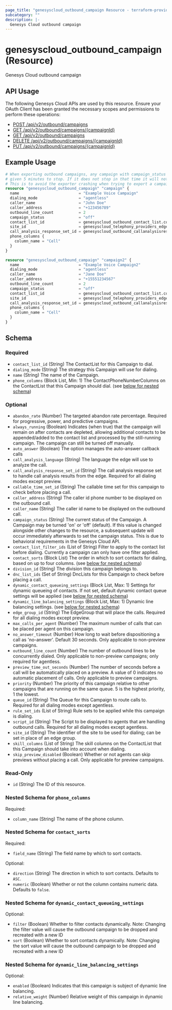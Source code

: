 ```yaml
---
page_title: "genesyscloud_outbound_campaign Resource - terraform-provider-genesyscloud"
subcategory: ""
description: |-
  Genesys Cloud outbound campaign
---
```

# genesyscloud_outbound_campaign (Resource)

Genesys Cloud outbound campaign

## API Usage
The following Genesys Cloud APIs are used by this resource. Ensure your OAuth Client has been granted the necessary scopes and permissions to perform these operations:

* [POST /api/v2/outbound/campaigns](https://developer.genesys.cloud/devapps/api-explorer#post-api-v2-outbound-campaigns)
* [GET /api/v2/outbound/campaigns/{campaignId}](https://developer.genesys.cloud/devapps/api-explorer#get-api-v2-outbound-campaigns--campaignId-)
* [GET /api/v2/outbound/campaigns](https://developer.genesys.cloud/devapps/api-explorer#get-api-v2-outbound-campaigns)
* [DELETE /api/v2/outbound/campaigns/{campaignId}](https://developer.genesys.cloud/devapps/api-explorer#delete-api-v2-outbound-campaigns--campaignId-)
* [PUT /api/v2/outbound/campaigns/{campaignId}](https://developer.genesys.cloud/devapps/api-explorer#put-api-v2-outbound-campaigns--campaignId-)

## Example Usage

```terraform
# When exporting outbound campaigns, any campaign with campaign_status = "stopping" will be
# given 5 minutes to stop. If it does not stop in that time it will not be exported.
# This is to avoid the exporter crashing when trying to export a campaign in the stopping state
resource "genesyscloud_outbound_campaign" "campaign" {
  name                          = "Example Voice Campaign"
  dialing_mode                  = "agentless"
  caller_name                   = "John Doe"
  caller_address                = "+123456789"
  outbound_line_count           = 2
  campaign_status               = "off"
  contact_list_id               = genesyscloud_outbound_contact_list.contact_list.id
  site_id                       = genesyscloud_telephony_providers_edges_site.site.id
  call_analysis_response_set_id = genesyscloud_outbound_callanalysisresponseset.example_cars.id
  phone_columns {
    column_name = "Cell"
  }
}

resource "genesyscloud_outbound_campaign" "campaign2" {
  name                          = "Example Voice Campaign2"
  dialing_mode                  = "agentless"
  caller_name                   = "Jane Doe"
  caller_address                = "+15551234567"
  outbound_line_count           = 2
  campaign_status               = "off"
  contact_list_id               = genesyscloud_outbound_contact_list.contact_list.id
  site_id                       = genesyscloud_telephony_providers_edges_site.site.id
  call_analysis_response_set_id = genesyscloud_outbound_callanalysisresponseset.example_cars.id
  phone_columns {
    column_name = "Cell"
  }
}
```

<!-- schema generated by tfplugindocs -->
## Schema

### Required

- `contact_list_id` (String) The ContactList for this Campaign to dial.
- `dialing_mode` (String) The strategy this Campaign will use for dialing.
- `name` (String) The name of the Campaign.
- `phone_columns` (Block List, Min: 1) The ContactPhoneNumberColumns on the ContactList that this Campaign should dial. (see [below for nested schema](#nestedblock--phone_columns))

### Optional

- `abandon_rate` (Number) The targeted abandon rate percentage. Required for progressive, power, and predictive campaigns.
- `always_running` (Boolean) Indicates (when true) that the campaign will remain on after contacts are depleted, allowing additional contacts to be appended/added to the contact list and processed by the still-running campaign. The campaign can still be turned off manually.
- `auto_answer` (Boolean) The option manages the auto-answer callback calls
- `call_analysis_language` (String) The language the edge will use to analyze the call.
- `call_analysis_response_set_id` (String) The call analysis response set to handle call analysis results from the edge. Required for all dialing modes except preview.
- `callable_time_set_id` (String) The callable time set for this campaign to check before placing a call.
- `caller_address` (String) The caller id phone number to be displayed on the outbound call.
- `caller_name` (String) The caller id name to be displayed on the outbound call.
- `campaign_status` (String) The current status of the Campaign. A Campaign may be turned 'on' or 'off' (default). If this value is changed alongside other changes to the resource, a subsequent update will occur immediately afterwards to set the campaign status. This is due to behavioral requirements in the Genesys Cloud API.
- `contact_list_filter_ids` (List of String) Filter to apply to the contact list before dialing. Currently a campaign can only have one filter applied.
- `contact_sorts` (Block List) The order in which to sort contacts for dialing, based on up to four columns. (see [below for nested schema](#nestedblock--contact_sorts))
- `division_id` (String) The division this campaign belongs to.
- `dnc_list_ids` (Set of String) DncLists for this Campaign to check before placing a call.
- `dynamic_contact_queueing_settings` (Block List, Max: 1) Settings for dynamic queueing of contacts. If not set, default dynamic contact queue settings will be applied (see [below for nested schema](#nestedblock--dynamic_contact_queueing_settings))
- `dynamic_line_balancing_settings` (Block List, Max: 1) Dynamic line balancing settings. (see [below for nested schema](#nestedblock--dynamic_line_balancing_settings))
- `edge_group_id` (String) The EdgeGroup that will place the calls. Required for all dialing modes except preview.
- `max_calls_per_agent` (Number) The maximum number of calls that can be placed per agent on this campaign.
- `no_answer_timeout` (Number) How long to wait before dispositioning a call as 'no-answer'. Default 30 seconds. Only applicable to non-preview campaigns.
- `outbound_line_count` (Number) The number of outbound lines to be concurrently dialed. Only applicable to non-preview campaigns; only required for agentless.
- `preview_time_out_seconds` (Number) The number of seconds before a call will be automatically placed on a preview. A value of 0 indicates no automatic placement of calls. Only applicable to preview campaigns.
- `priority` (Number) The priority of this campaign relative to other campaigns that are running on the same queue. 5 is the highest priority, 1 the lowest.
- `queue_id` (String) The Queue for this Campaign to route calls to. Required for all dialing modes except agentless.
- `rule_set_ids` (List of String) Rule sets to be applied while this campaign is dialing.
- `script_id` (String) The Script to be displayed to agents that are handling outbound calls. Required for all dialing modes except agentless.
- `site_id` (String) The identifier of the site to be used for dialing; can be set in place of an edge group.
- `skill_columns` (List of String) The skill columns on the ContactList that this Campaign should take into account when dialing.
- `skip_preview_disabled` (Boolean) Whether or not agents can skip previews without placing a call. Only applicable for preview campaigns.

### Read-Only

- `id` (String) The ID of this resource.

<a id="nestedblock--phone_columns"></a>
### Nested Schema for `phone_columns`

Required:

- `column_name` (String) The name of the phone column.


<a id="nestedblock--contact_sorts"></a>
### Nested Schema for `contact_sorts`

Required:

- `field_name` (String) The field name by which to sort contacts.

Optional:

- `direction` (String) The direction in which to sort contacts. Defaults to `ASC`.
- `numeric` (Boolean) Whether or not the column contains numeric data. Defaults to `false`.


<a id="nestedblock--dynamic_contact_queueing_settings"></a>
### Nested Schema for `dynamic_contact_queueing_settings`

Optional:

- `filter` (Boolean) Whether to filter contacts dynamically. Note: Changing the filter value will cause the outbound campaign to be dropped and recreated with a new ID
- `sort` (Boolean) Whether to sort contacts dynamically. Note: Changing the sort value will cause the outbound campaign to be dropped and recreated with a new ID


<a id="nestedblock--dynamic_line_balancing_settings"></a>
### Nested Schema for `dynamic_line_balancing_settings`

Optional:

- `enabled` (Boolean) Indicates that this campaign is subject of dynamic line balancing.
- `relative_weight` (Number) Relative weight of this campaign in dynamic line balancing.

